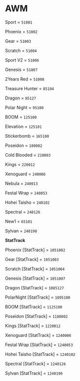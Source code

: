 # AWM


Sport = `51001`

Phoenix = `51002`

Gear = `51003`

Scratch = `51004`

Sport V2 = `51006`

Genesis = `51007`

2Years Red = `51008`

Treasure Hunter = `85104`

Dragon = `85127`

Polar Night = `95100`

BOOM = `125100`

Elevation = `125101`

Stickerbomb = `165100`

Poseidon = `180002`

Cold Blooded = `210003`

Kings = `220012`

Xenoguard = `240006`

Nebula = `240013`

Festal Wrap = `240053`

Hohei Taisho = `240102`

Spectral = `240126`

New1 = `65101`

Sylvan = `240190`


**StatTrack**


Phoenix [StatTrack] = `1051002`

Gear [StatTrack] = `1051003`

Scratch [StatTrack] = `1051004`

Genesis [StatTrack] = `1051007`

Dragon [StatTrack] = `1085127`

PolarNight [StatTrack] = `1095100`

BOOM [StatTrack] = `1125100`

Poseidon [StatTrack] = `1180002`

Kings [StatTrack] = `1220012`

Xenoguard [StatTrack] = `1240006`

Festal Wrap [StatTrack] = `1240053`

Hohei Taisho [StatTrack] = `1240102`

Spectral [StatTrack] = `1240126`

Sylvan [StatTrack] = `1240190`
